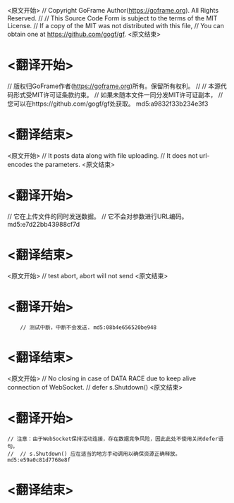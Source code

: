 
<原文开始>
// Copyright GoFrame Author(https://goframe.org). All Rights Reserved.
//
// This Source Code Form is subject to the terms of the MIT License.
// If a copy of the MIT was not distributed with this file,
// You can obtain one at https://github.com/gogf/gf.
<原文结束>

# <翻译开始>
// 版权归GoFrame作者(https://goframe.org)所有。保留所有权利。
//
// 本源代码形式受MIT许可证条款约束。
// 如果未随本文件一同分发MIT许可证副本，
// 您可以在https://github.com/gogf/gf处获取。 md5:a9832f33b234e3f3
# <翻译结束>


<原文开始>
// It posts data along with file uploading.
// It does not url-encodes the parameters.
<原文结束>

# <翻译开始>
// 它在上传文件的同时发送数据。
// 它不会对参数进行URL编码。 md5:e7d22bb43988cf7d
# <翻译结束>


<原文开始>
// test abort, abort will not send
<原文结束>

# <翻译开始>
		// 测试中断，中断不会发送. md5:08b4e656520be948
# <翻译结束>


<原文开始>
	// No closing in case of DATA RACE due to keep alive connection of WebSocket.
	// defer s.Shutdown()
<原文结束>

# <翻译开始>
	// 注意：由于WebSocket保持活动连接，存在数据竞争风险，因此此处不使用关闭defer语句。
	// 	// s.Shutdown() 应在适当的地方手动调用以确保资源正确释放。 md5:e59a0c81d7768e8f
# <翻译结束>

